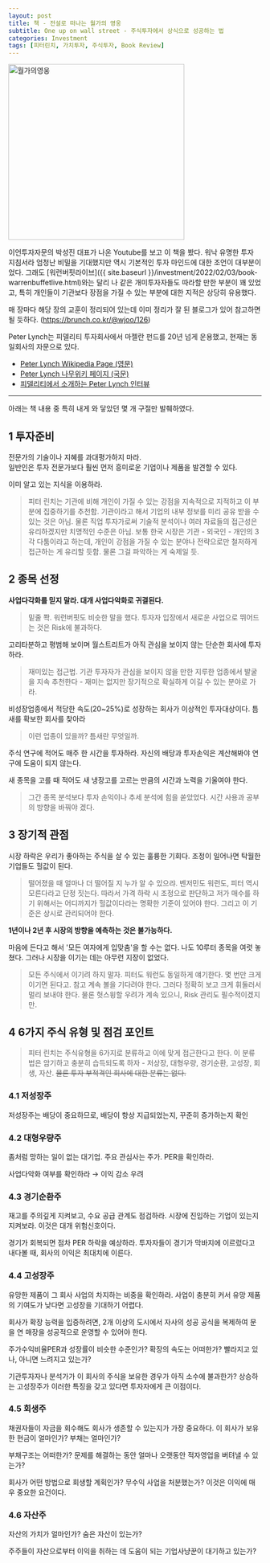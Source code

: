 ```yaml
---
layout: post
title: 책 - 전설로 떠나는 월가의 영웅
subtitle: One up on wall street - 주식투자에서 상식으로 성공하는 법
categories: Investment
tags: [피터린치, 가치투자, 주식투자, Book Review]
---
```


<img src="http://image.yes24.com/goods/102951831/XL" align="center" alt="월가의영웅" width="350">

이언투자자문의 박성진 대표가 나온 Youtube를 보고 이 책을 봤다. 워낙 유명한 투자 지침서라 엄청난 비밀을 기대했지만 역시 기본적인 투자 마인드에 대한 조언이 대부분이었다. 그래도 [워런버핏라이브]({{ site.baseurl }}/investment/2022/02/03/book-warrenbuffetlive.html)와는 달리 나 같은 개미투자자들도 따라할 만한 부분이 꽤 있었고, 특히 개인들이 기관보다 장점을 가질 수 있는 부분에 대한 지적은 상당히 유용했다.

매 장마다 해당 장의 교훈이 정리되어 있는데 이미 정리가 잘 된 블로그가 있어 참고하면 될 듯하다. (<https://brunch.co.kr/@wjoo/126>)

Peter Lynch는 피델리티 투자회사에서 마젤란 펀드를 20년 넘게 운용했고, 현재는 동일회사의 자문으로 있다.

* [Peter Lynch Wikipedia Page (영문)](https://en.wikipedia.org/wiki/Peter_Lynch)
* [Peter Lynch 나무위키 페이지 (국문)](https://namu.wiki/w/%ED%94%BC%ED%84%B0%20%EB%A6%B0%EC%B9%98)
* [피델리티에서 소개하는 Peter Lynch 인터뷰](https://www.fidelity.com/viewpoints/investing-ideas/peter-lynch-investment-strategy)

---

아래는 책 내용 중 특히 내게 와 닿았던 몇 개 구절만 발췌하였다.

## 1 투자준비

전문가의 기술이나 지혜를 과대평가하지 마라.   
일반인은 투자 전문가보다 훨씬 먼저 흥미로운 기업이나 제품을 발견할 수 있다.

이미 알고 있는 지식을 이용하라.

> 피터 린치는 기관에 비해 개인이 가질 수 있는 강점을 지속적으로 지적하고 이 부분에 집중하기를 추천함. 기관이라고 해서 기업의 내부 정보를 미리 공유 받을 수 있는 것은 아님. 물론 직업 투자가로써 기술적 분석이나 여러 자료들의 접근성은 유리하겠지만 치명적인 수준은 아님. 보통 한국 시장은 기관 - 외국인 - 개인의 3각 다툼이라고 하는데, 개인이 강점을 가질 수 있는 분야나 전략으로만 철저하게 접근하는 게 유리할 듯함. 물론 그걸 파악하는 게 숙제일 듯.

## 2 종목 선정

**사업다각화를 믿지 말라. 대개 사업다악화로 귀결된다.**

> 밑줄 쫙. 워런버핏도 비슷한 말을 했다. 투자자 입장에서 새로운 사업으로 뛰어드는 것은 Risk에 불과하다.

고리타분하고 평범해 보이며 월스트리트가 아직 관심을 보이지 않는 단순한 회사에 투자하라.

> 재미있는 접근법. 기관 투자자가 관심을 보이지 않을 만한 지루한 업종에서 발굴을 지속 추천한다 - 재미는 없지만 장기적으로 확실하게 이길 수 있는 분야로 가라.

비성장업종에서 적당한 속도(20~25%)로 성장하는 회사가 이상적인 투자대상이다. 틈새를 확보한 회사를 찾아라

> 이런 업종이 있을까? 틈새란 무엇일까.

주식 연구에 적어도 매주 한 시간을 투자하라. 자신의 배당과 투자손익은 계산해봐야 연구에 도움이 되지 않는다.

새 종목을 고를 때 적어도 새 냉장고를 고르는 만큼의 시간과 노력을 기울여야 한다.

> 그간 종목 분석보다 투자 손익이나 추세 분석에 힘을 쏟았었다. 시간 사용과 공부의 방향을 바꿔야 겠다.

## 3 장기적 관점

시장 하락은 우리가 좋아하는 주식을 살 수 있는 훌륭한 기회다. 조정이 일어나면 탁월한 기업들도 헐값이 된다.

> 떨어졌을 때 얼마나 더 떨어질 지 누가 알 수 있으랴. 벤저민도 워런도, 피터 역시 모른다라고 단정 짓는다. 따라서 가격 하락 시 조정으로 판단하고 저가 매수를 하기 위해서는 어디까지가 헐값이다라는 명확한 기준이 있어야 한다. 그리고 이 기준은 상시로 관리되어야 한다.

**1년이나 2년 후 시장의 방향을 예측하는 것은 불가능하다.**

마음에 든다고 해서 '모든 여자에게 입맞춤'을 할 수는 없다. 나도 10루터 종목을 여럿 놓쳤다. 그러나 시장을 이기는 데는 아무런 지장이 없었다.

> 모든 주식에서 이기려 하지 말자. 피터도 워런도 동일하게 얘기한다. 몇 번만 크게 이기면 된다고. 참고 계속 볼을 기다려야 한다. 그러다 정확히 보고 크게 휘둘러서 멀리 보내야 한다. 물론 헛스윙할 우려가 계속 있으니, Risk 관리도 필수적이겠지만.

## 4 6가지 주식 유형 및 점검 포인트

> 피터 린치는 주식유형을 6가지로 분류하고 이에 맞게 접근한다고 한다. 이 분류법은 암기하고 충분히 습득되도록 하자 - 저상장, 대형우량, 경기순환, 고성장, 회생, 자산. ~~물론 투자 부적격인 회사에 대한 분류는 없다.~~

### 4.1 저성장주

저성장주는 배당이 중요하므로, 배당이 항상 지급되었는지, 꾸준히 증가하는지 확인

### 4.2 대형우량주

좀처럼 망하는 일이 없는 대기업. 주요 관심사는 주가. PER을 확인하라.

사업다악화 여부를 확인하라 &rarr; 이익 감소 우려

### 4.3 경기순환주

재고를 주의깊게 지켜보고, 수요 공급 관계도 점검하라. 시장에 진입하는 기업이 있는지 지켜보라. 이것은 대개 위험신호이다.

경기가 회복되면 점차 PER 하락을 예상하라. 투자자들이 경기가 막바지에 이르렀다고 내다볼 때, 회사의 이익은 최대치에 이른다.

### 4.4 고성장주

유망한 제품이 그 회사 사업의 차지하는 비중을 확인하라. 사업이 충분히 커서 유망 제품의 기여도가 낮다면 고성장을 기대하기 어렵다.

회사가 확장 능력을 입증하려면, 2개 이상의 도시에서 자사의 성공 공식을 복제하여 문을 연 매장을 성공적으로 운영할 수 있어야 한다.

주가수익비율PER과 성장률이 비슷한 수준인가? 확장의 속도는 어떠한가? 빨라지고 있나, 아니면 느려지고 있는가?

기관투자자나 분석가가 이 회사의 주식을 보유한 경우가 아직 소수에 불과한가? 상승하는 고성장주가 이러한 특징을 갖고 있다면 투자자에게 큰 이점이다.

### 4.5 회생주

채권자들이 자금을 회수해도 회사가 생존할 수 있는지가 가장 중요하다. 이 회사가 보유한 현금이 얼마인가? 부채는 얼마인가?

부채구조는 어떠한가? 문제를 해결하는 동안 얼마나 오랫동안 적자영업을 버텨낼 수 있는가?

회사가 어떤 방법으로 회생할 계획인가? 무수익 사업을 처분했는가? 이것은 이익에 매우 중요한 요건이다.


### 4.6 자산주

자산의 가치가 얼마인가? 숨은 자산이 있는가?

주주들이 자산으로부터 이익을 취하는 데 도움이 되는 기업사냥꾼이 대기하고 있는가?